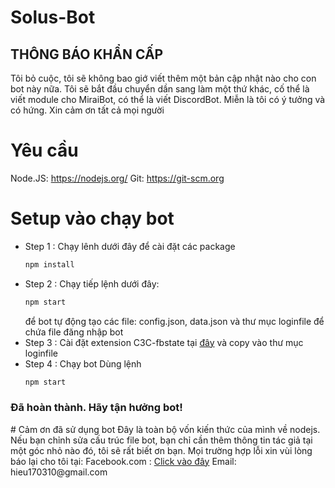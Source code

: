 # Solus-Bot
## THÔNG BÁO KHẨN CẤP
Tôi bỏ cuộc, tôi sẽ không bao giớ viết thêm một bản cập nhật nào cho con bot này nữa. Tôi sẽ bắt đầu chuyển dần sang làm một thứ khác, cố thể là viết module cho MiraiBot, có thể là viết DiscordBot. Miễn là tôi có ý tưởng và có hứng. Xin cảm ơn tất cả mọi người
# Yêu cầu
Node.JS: https://nodejs.org/
Git: https://git-scm.org
# Setup vào chạy bot
- Step 1 : Chạy lênh dưới đây để cài đặt các package
  ```sh
  npm install
  ```
- Step 2 : Chạy tiếp lệnh dưới đây:
  ```sh
  npm start
  ```
  để bot tự động tạo các file: config.json, data.json và thư mục loginfile để chứa file đăng nhập bot
- Step 3 : Cài đặt extension C3C-fbstate tại <a href="https://github.com/c3cbot/c3c-fbstate">đây</a> và copy vào thư mục loginfile
- Step 4 : Chạy bot
  Dùng lệnh
    ```sh
    npm start
    ```
 <h3>Đã hoàn thành. Hãy tận hưởng bot!</h3>
# Cảm ơn đã sử dụng bot
Đây là toàn bộ vốn kiến thức của mình về nodejs.
Nếu bạn chỉnh sửa cấu trúc file bot, bạn chỉ cần thêm thông tin tác giả
tại một góc nhỏ nào đó, tôi sẽ rất biết ơn bạn.
Mọi trường hợp lỗi xin vùi lòng báo lại cho tôi tại:
Facebook.com : <a href="https://www.facebook.com/hieuverylazy">Click vào đây</a>
Email: hieu170310@gmail.com

